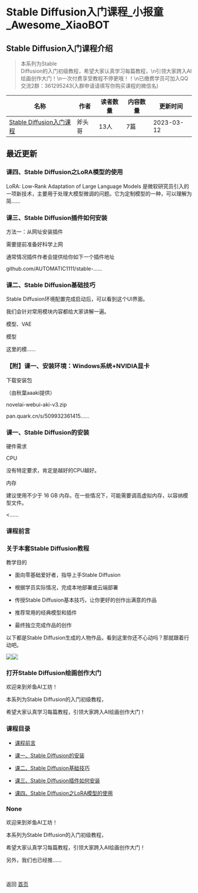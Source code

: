 # Stable Diffusion入门课程_小报童_Awesome_XiaoBOT

## Stable Diffusion入门课程介绍
> 本系列为Stable  
Diffusion的入门初级教程，希望大家认真学习每篇教程，\n引领大家跨入AI绘画创作大门！\n一次付费享受教程不停更哦！！\n已缴费学员可加入QQ交流2群：361295243(入群申请请填写你购买课程的微信名)  
  


|名称|作者|读者数量|内容数量|更新时间|
|---|---|---|---|---|
|[Stable Diffusion入门课程](https://xiaobot.net/p/mjAxeFish?refer=9c3f1c95-a052-465a-9902-f6d75080262a)|斧头哥|13人|7篇|2023-03-12|

## 最近更新
### 课四、Stable Diffusion之LoRA模型的使用

LoRA: Low-Rank Adaptation of Large Language Models
是微软研究员引入的一项新技术，主要用于处理大模型微调的问题。它为定制模型的一种，可以理解为简......

### 课三、Stable Diffusion插件如何安装

方法一：从网址安装插件

需要提前准备好科学上网

通常情况插件作者会提供给你如下一个插件地址

github.com/AUTOMATIC1111/stable-......

### 课二、Stable Diffusion基础技巧

Stable Diffusion环境配置完成启动后，可以看到这个UI界面。

我们会针对常用模块内容都给大家讲解一遍。

模型、VAE

模型

这里的模......

### 【附】课一、安装环境：Windows系统+NVIDIA显卡

下载安装包

（由秋葉aaaki提供）

novelai-webui-aki-v3.zip

pan.quark.cn/s/509932361415......

### 课一、Stable Diffusion的安装

硬件需求

CPU

没有特定要求，肯定是越好的CPU越好。

内存

建议使用不少于 16 GB 内存。在一些情况下，可能需要调高虚拟内存，以容纳模型文件。

<......

### 课程前言

### 关于本套Stable Diffusion教程

教学目的

  * 面向零基础爱好者，指导上手Stable Diffusion

  * 根据学员实际情况，完成本地部署或云端部署

  * 传授Stable Diffusion基本技巧，让你更好的创作出满意的作品

  * 推荐常用的经典模型和插件

  * 最终独立完成作品的创作

以下都是Stable Diffusion生成的人物作品，看到这里你还不心动吗？那就跟着行动吧。

![](https://static.xiaobot.net/file/2023-03-11/213057/2c4e3e7d9f0076e246030bdfa8e4bbfc.png)![](https://static.xiaobot.net/file/2023-03-11/213057/99f94f6654d38982e223835f3eae053a.png)

### 打开Stable Diffusion绘画创作大门

欢迎来到斧鱼AI工坊！

本系列为Stable Diffusion的入门初级教程，

希望大家认真学习每篇教程，引领大家跨入AI绘画创作大门！

### 课程目录

  * [课程前言](https://xiaobot.net/post/87317092-23eb-46c6-bbed-38b1304b1836)

  * [课一、Stable Diffusion的安装](https://xiaobot.net/post/f8ac4e2b-307e-4d86-8796-3cc08e087caf)

  * [课二、Stable Diffusion基础技巧](https://xiaobot.net/post/b82c704c-ee98-4e85-983f-bcb5b30cc94c)

  * [课三、Stable Diffusion插件如何安装](https://xiaobot.net/post/8b83e301-68ce-4883-9adb-52fed76ef2aa)

  * [课四、Stable Diffusion之LoRA模型的使用](https://xiaobot.net/post/b912c8c1-29b5-45cc-befb-720938057785)

### None

欢迎来到斧鱼AI工坊！

本系列为Stable Diffusion的入门初级教程，

希望大家认真学习每篇教程，引领大家跨入AI绘画创作大门！

另外，我们也已经推......


<a href="https://github.com/Reno9527/awesome-xiaobot" style="color: white; text-decoration: none;">awesome-xiaobot</a>

返回 [首页](../README.md)

